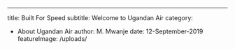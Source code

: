 ---
title: Built For Speed
subtitle: Welcome to Ugandan Air
category:
  - About Ugandan Air
author: M. Mwanje
date: 12-September-2019
featureImage: /uploads/
